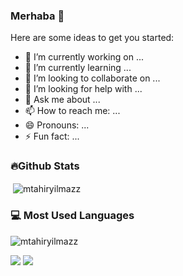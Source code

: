 ### Merhaba 👋
<!---
mtahiryilmazz** is a ✨ _special_ ✨ repository because its `README.md` (this file) appears on your GitHub profile.
--->
Here are some ideas to get you started:

- 🔭 I’m currently working on ...
- 🌱 I’m currently learning ...
- 👯 I’m looking to collaborate on ...
- 🤔 I’m looking for help with ...
- 💬 Ask me about ...
- 📫 How to reach me: ...
- 😄 Pronouns: ...
- ⚡ Fun fact: ...

<h3>🔥Github Stats</h3>
<p>&nbsp;<img align="center" src="https://github-readme-stats.vercel.app/api?username=mtahiryilmazz&show_icons=true&locale=tr&" alt="mtahiryilmazz" /></p>

<h3>💻 Most Used Languages</h3>
<p><img src="https://github-readme-stats.vercel.app/api/top-langs?username=mtahiryilmazz&show_icons=true&locale=en&layout=compact&" alt="mtahiryilmazz" /></p>


![](https://hit.yhype.me/github/profile?user_id=3826313)
![](https://komarev.com/ghpvc/?username=mtahiryilmazz&style=flat&color=red&label=Sayfa+Görüntüleme)
